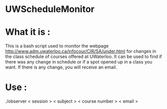 # UWScheduleMonitor

# What it is :

This is a bash script used to monitor the webpage http://www.adm.uwaterloo.ca/infocour/CIR/SA/under.html for changes in the class schedule of courses offered at UWaterloo. It can be used to find if there was any change in schedule or if a spot opened up in a class you want. If there is any change, you will receive an email.

# Use :

./observer < session > < subject > < course number > < email >
